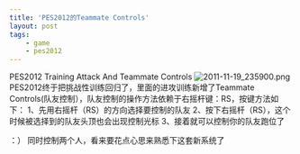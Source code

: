 ```yaml
---
title: 'PES2012的Teammate Controls'
layout: post
tags:
    - game
    - pes2012
---
```


PES2012 Training Attack And Teammate Controls
![2011-11-19_235900.png](http://www.linyehui.com/local--files/pes2012-training-attack-and-teammate-controls/2011-11-19_235900.png)
PES2012终于把挑战性训练回归了，里面的进攻训练新增了Teammate Controls(队友控制），队友控制的操作方法依赖于右摇杆键：RS，按键方法如下：
1、先用右摇杆（RS）的方向选择要控制的队友
2、按下右摇杆（RS），这个时候被选择到的队友头顶也会出现控制光标
3、接着就可以控制你的队友跑位了

：） 同时控制两个人，看来要花点心思来熟悉下这套新系统了